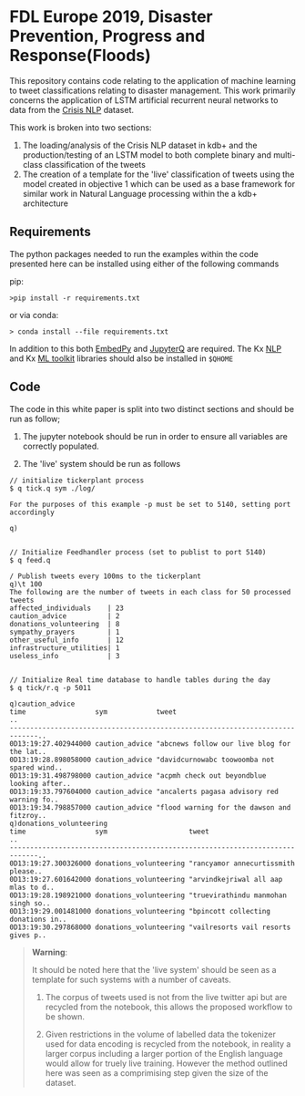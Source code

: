 # FDL Europe 2019, Disaster Prevention, Progress and Response(Floods)

This repository contains code relating to the application of machine learning to tweet classifications relating to disaster management. This work primarily concerns the application of LSTM artificial recurrent neural networks to data from the [Crisis NLP](https://crisisnlp.qcri.org/) dataset.


This work is broken into two sections:

1. The loading/analysis of the Crisis NLP dataset in kdb+ and the production/testing of an LSTM model to both complete binary and multi-class classification of the tweets
2. The creation of a template for the 'live' classification of tweets using the model created in objective 1 which can be used as a base framework for similar work in Natural Language processing within the a kdb+ architecture

## Requirements

The python packages needed to run the examples within the code presented here can be installed using either of the following commands

pip:

```
>pip install -r requirements.txt
```

or via conda:

```
> conda install --file requirements.txt
```

In addition to this both [EmbedPy](https://github.com/kxsystems/embedpy) and [JupyterQ](https://github.com/kxsystems/jupyterq) are required. The Kx [NLP](https://github.com/kxsystems/nlp) and Kx [ML toolkit](https://github.com/kxsystems/ml) libraries should also be installed in `$QHOME`

## Code

The code in this white paper is split into two distinct sections and should be run as follow;

1.  The jupyter notebook should be run in order to ensure all variables are correctly populated.

2.  The 'live' system should be run as follows

```
// initialize tickerplant process
$ q tick.q sym ./log/

For the purposes of this example -p must be set to 5140, setting port accordingly

q)


// Initialize Feedhandler process (set to publist to port 5140)
$ q feed.q

/ Publish tweets every 100ms to the tickerplant 
q)\t 100
The following are the number of tweets in each class for 50 processed tweets
affected_individuals    | 23
caution_advice          | 2
donations_volunteering  | 8
sympathy_prayers        | 1
other_useful_info       | 12
infrastructure_utilities| 1
useless_info            | 3


// Initialize Real time database to handle tables during the day
$ q tick/r.q -p 5011

q)caution_advice
time                 sym            tweet                                    ..
-----------------------------------------------------------------------------..
0D13:19:27.402944000 caution_advice "abcnews follow our live blog for the lat..
0D13:19:28.898058000 caution_advice "davidcurnowabc toowoomba not spared wind..
0D13:19:31.498798000 caution_advice "acpmh check out beyondblue looking after..
0D13:19:33.797604000 caution_advice "ancalerts pagasa advisory red warning fo..
0D13:19:34.798857000 caution_advice "flood warning for the dawson and fitzroy..
q)donations_volunteering
time                 sym                    tweet                            ..
-----------------------------------------------------------------------------..
0D13:19:27.300326000 donations_volunteering "rancyamor annecurtissmith please..
0D13:19:27.601642000 donations_volunteering "arvindkejriwal all aap mlas to d..
0D13:19:28.198921000 donations_volunteering "truevirathindu manmohan singh so..
0D13:19:29.001481000 donations_volunteering "bpincott collecting donations in..
0D13:19:30.297868000 donations_volunteering "vailresorts vail resorts gives p..
``` 

> **Warning**: 
>
> It should be noted here that the 'live system' should be seen as a template for such systems with a number of caveats.
>
> 1.  The corpus of tweets used is not from the live twitter api but are recycled from the notebook, this allows the proposed workflow to be shown.
>
> 2.  Given restrictions in the volume of labelled data the tokenizer used for data encoding is recycled from the notebook, in reality a larger corpus including a larger portion of the English language would allow for truely live training. However the method outlined here was seen as a comprimising step given the size of the dataset.
